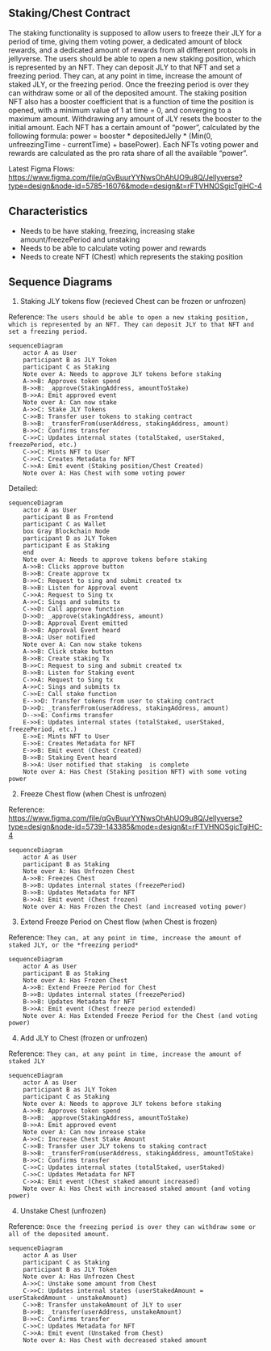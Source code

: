 ## Staking/Chest Contract

The staking functionality is supposed to allow users to freeze their JLY for a period of time, giving them voting power, a dedicated amount of block rewards, and a dedicated amount of rewards from all different protocols in jellyverse. The users should be able to open a new staking position, which is represented by an NFT. They can deposit JLY to that NFT and set a freezing period. They can, at any point in time, increase the amount of staked JLY, or the freezing period. Once the freezing period is over they can withdraw some or all of the deposited amount. The staking position NFT also has a booster coefficient that is a function of time the position is opened, with a minimum value of 1 at time = 0, and converging to a maximum amount. Withdrawing any amount of JLY resets the booster to the initial amount. Each NFT has a certain amount of “power”, calculated by the following formula: power = booster * depositedJelly * (Min(0, unfreezingTime - currentTime) + basePower). Each NFTs voting power and rewards are calculated as the pro rata share of all the available “power”.

Latest Figma Flows: https://www.figma.com/file/qGvBuurYYNwsOhAhUO9u8Q/Jellyverse?type=design&node-id=5785-16076&mode=design&t=rFTVHNOSgicTgiHC-4

## Characteristics

- Needs to be have staking, freezing, increasing stake amount/freezePeriod and unstaking
- Needs to be able to calculate voting power and rewards
- Needs to create NFT (Chest) which represents the staking position

## Sequence Diagrams

1. Staking JLY tokens flow (recieved Chest can be frozen or unfrozen)

Reference:
`The users should be able to open a new staking position, which is represented by an NFT. They can deposit JLY to that NFT and set a freezing period.`

```mermaid
sequenceDiagram
    actor A as User
    participant B as JLY Token
    participant C as Staking
    Note over A: Needs to approve JLY tokens before staking
    A->>B: Approves token spend
    B->>B: _approve(StakingAddress, amountToStake)
    B->>A: Emit approved event 
    Note over A: Can now stake
    A->>C: Stake JLY Tokens 
    C->>B: Transfer user tokens to staking contract
    B->>B: _transferFrom(userAddress, stakingAddress, amount)
    B->>C: Confirms transfer
    C->>C: Updates internal states (totalStaked, userStaked, freezePeriod, etc.)
    C->>C: Mints NFT to User
    C->>C: Creates Metadata for NFT
    C->>A: Emit event (Staking position/Chest Created)
    Note over A: Has Chest with some voting power

```
Detailed:
```mermaid
sequenceDiagram
    actor A as User
    participant B as Frontend
    participant C as Wallet
    box Gray Blockchain Node 
    participant D as JLY Token
    participant E as Staking
    end
    Note over A: Needs to approve tokens before staking
    A->>B: Clicks approve button
    B->>B: Create approve tx 
    B->>C: Request to sing and submit created tx
    B->>B: Listen for Approval event
    C->>A: Request to Sing tx
    A->>C: Sings and submits tx
    C->>D: Call approve function
    D->>D: _approve(stakingAddress, amount)
    D->>B: Approval Event emitted
    B->>B: Approval Event heard
    B->>A: User notified
    Note over A: Can now stake tokens
    A->>B: Click stake button
    B->>B: Create staking Tx
    B->>C: Request to sing and submit created tx
    B->>B: Listen for Staking event
    C->>A: Request to Sing tx
    A->>C: Sings and submits tx
    C->>E: Call stake function
    E-->>D: Transfer tokens from user to staking contract
    D->>D: _transferFrom(userAddress, stakingAddress, amount)
    D-->>E: Confirms transfer
    E->>E: Updates internal states (totalStaked, userStaked, freezePeriod, etc.)
    E->>E: Mints NFT to User
    E->>E: Creates Metadata for NFT
    E->>B: Emit event (Chest Created)
    B->>B: Staking Event heard
    B->>A: User notified that staking  is complete
    Note over A: Has Chest (Staking position NFT) with some voting power
```
2. Freeze Chest flow (when Chest is unfrozen)

Reference:
https://www.figma.com/file/qGvBuurYYNwsOhAhUO9u8Q/Jellyverse?type=design&node-id=5739-143385&mode=design&t=rFTVHNOSgicTgiHC-4
```mermaid
sequenceDiagram
    actor A as User
    participant B as Staking
    Note over A: Has Unfrozen Chest
    A->>B: Freezes Chest
    B->>B: Updates internal states (freezePeriod)
    B->>B: Updates Metadata for NFT
    B->>A: Emit event (Chest frozen)
    Note over A: Has Frozen the Chest (and increased voting power)

```
3. Extend Freeze Period on Chest flow (when Chest is frozen)

Reference:
`They can, at any point in time, increase the amount of staked JLY, or the *freezing period*`

```mermaid
sequenceDiagram
    actor A as User
    participant B as Staking
    Note over A: Has Frozen Chest
    A->>B: Extend Freeze Period for Chest
    B->>B: Updates internal states (freezePeriod)
    B->>B: Updates Metadata for NFT
    B->>A: Emit event (Chest freeze period extended)
    Note over A: Has Extended Freeze Period for the Chest (and voting power)

```
4. Add JLY to Chest (frozen or unfrozen)

Reference:
`They can, at any point in time, increase the amount of staked JLY`
```mermaid
sequenceDiagram
    actor A as User
    participant B as JLY Token
    participant C as Staking
    Note over A: Needs to approve JLY tokens before staking
    A->>B: Approves token spend
    B->>B: _approve(StakingAddress, amountToStake)
    B->>A: Emit approved event 
    Note over A: Can now inrease stake
    A->>C: Increase Chest Stake Amount
    C->>B: Transfer user JLY tokens to staking contract
    B->>B: _transferFrom(userAddress, stakingAddress, amountToStake)
    B->>C: Confirms transfer
    C->>C: Updates internal states (totalStaked, userStaked)
    C->>C: Updates Metadata for NFT
    C->>A: Emit event (Chest staked amount increased)
    Note over A: Has Chest with increased staked amount (and voting power)

```
4. Unstake Chest (unfrozen)

Reference:
`Once the freezing period is over they can withdraw some or all of the deposited amount.`
```mermaid
sequenceDiagram
    actor A as User
    participant C as Staking
    participant B as JLY Token
    Note over A: Has Unfrozen Chest
    A->>C: Unstake some amount from Chest
    C->>C: Updates internal states (userStakedAmount = userStakedAmount - unstakeAmount)
    C->>B: Transfer unstakeAmount of JLY to user 
    B->>B: _transfer(userAddress, unstakeAmount)
    B->>C: Confirms transfer 
    C->>C: Updates Metadata for NFT
    C->>A: Emit event (Unstaked from Chest)
    Note over A: Has Chest with decreased staked amount

```
